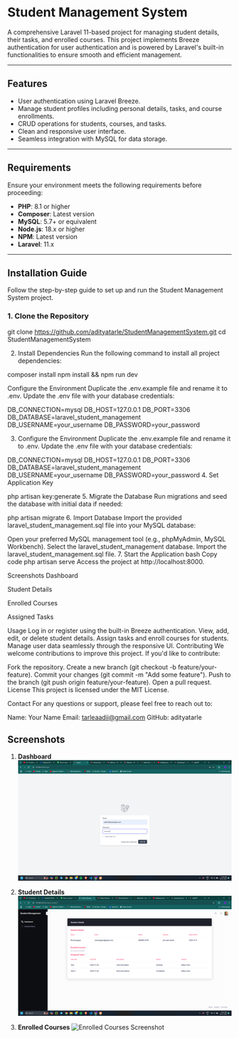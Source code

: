 # **Student Management System**

A comprehensive Laravel 11-based project for managing student details, their tasks, and enrolled courses. This project implements Breeze authentication for user authentication and is powered by Laravel's built-in functionalities to ensure smooth and efficient management.

---

## **Features**

- User authentication using Laravel Breeze.
- Manage student profiles including personal details, tasks, and course enrollments.
- CRUD operations for students, courses, and tasks.
- Clean and responsive user interface.
- Seamless integration with MySQL for data storage.

---

## **Requirements**

Ensure your environment meets the following requirements before proceeding:

- **PHP**: 8.1 or higher
- **Composer**: Latest version
- **MySQL**: 5.7+ or equivalent
- **Node.js**: 18.x or higher
- **NPM**: Latest version
- **Laravel**: 11.x

---

## **Installation Guide**

Follow the step-by-step guide to set up and run the Student Management System project.

### **1. Clone the Repository**

git clone https://github.com/adityatarle/StudentManagementSystem.git
cd StudentManagementSystem

2. Install Dependencies
Run the following command to install all project dependencies:


composer install
npm install && npm run dev

Configure the Environment
Duplicate the .env.example file and rename it to .env.
Update the .env file with your database credentials:

DB_CONNECTION=mysql
DB_HOST=127.0.0.1
DB_PORT=3306
DB_DATABASE=laravel_student_management
DB_USERNAME=your_username
DB_PASSWORD=your_password

3. Configure the Environment
Duplicate the .env.example file and rename it to .env.
Update the .env file with your database credentials:

DB_CONNECTION=mysql
DB_HOST=127.0.0.1
DB_PORT=3306
DB_DATABASE=laravel_student_management
DB_USERNAME=your_username
DB_PASSWORD=your_password
4. Set Application Key

php artisan key:generate
5. Migrate the Database
Run migrations and seed the database with initial data if needed:


php artisan migrate
6. Import Database
Import the provided laravel_student_management.sql file into your MySQL database:

Open your preferred MySQL management tool (e.g., phpMyAdmin, MySQL Workbench).
Select the laravel_student_management database.
Import the laravel_student_management.sql file.
7. Start the Application
bash
Copy code
php artisan serve
Access the project at http://localhost:8000.

Screenshots
Dashboard

Student Details

Enrolled Courses

Assigned Tasks

Usage
Log in or register using the built-in Breeze authentication.
View, add, edit, or delete student details.
Assign tasks and enroll courses for students.
Manage user data seamlessly through the responsive UI.
Contributing
We welcome contributions to improve this project. If you'd like to contribute:

Fork the repository.
Create a new branch (git checkout -b feature/your-feature).
Commit your changes (git commit -m "Add some feature").
Push to the branch (git push origin feature/your-feature).
Open a pull request.
License
This project is licensed under the MIT License.

Contact
For any questions or support, please feel free to reach out to:

Name: Your Name
Email: tarleaadii@gmail.com
GitHub: adityatarle



## Screenshots

1. **Dashboard**
   ![Dashboard Screenshot](Project_Screenshots/login.png)

2. **Student Details**
   ![Student Details Screenshot](Project_Screenshots/student-details.png)

3. **Enrolled Courses**
   ![Enrolled Courses Screenshot](Project_Screenshots/student-list.png)

